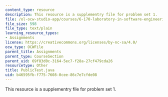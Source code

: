```yaml
---
content_type: resource
description: This resource is a supplementry file for problem set 1.
file: /ol-ocw-studio-app/courses/6-170-laboratory-in-software-engineering-fall-2005/b46595fbf77576080cee86c7e7cfde08_PublicTest.java
file_size: 598
file_type: text/plain
learning_resource_types:
- Assignments
license: https://creativecommons.org/licenses/by-nc-sa/4.0/
ocw_type: OCWFile
parent_title: Assignments
parent_type: CourseSection
parent_uid: 69f83d0c-3164-5ec7-f28a-27cf479cda26
resourcetype: Other
title: PublicTest.java
uid: b46595fb-f775-7608-0cee-86c7e7cfde08
---
```

This resource is a supplementry file for problem set 1.